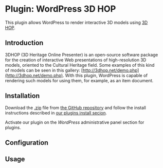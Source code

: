 # Plugin: WordPress 3D HOP

This plugin allows WordPress to render interactive 3D models using [3D HOP](http://3dhop.net/).

## Introduction

3DHOP (3D Heritage Online Presenter) is an open-source software package for the creation of interactive Web presentations of high-resolution 3D models, oriented to the Cultural Heritage field. Some examples of this kind of models can be seen in this gallery: [http://3dhop.net/demo.php](http://3dhop.net/demo.php). With this plugin, WordPress is capable of rendering such models for using them, for example, as an item document.

## Installation

Download the [.zip](https://github.com/tainacan/wordpress-3dhop/archive/master.zip) file from [the GitHub repository](https://github.com/tainacan/wordpress-3dhop) and follow the install instructions described in [our plugins install secion](/plugins#instaling-a-plugin).

Activate our plugin on the *WordPress* administrative panel section for plugins.

## Configuration


## Usage

